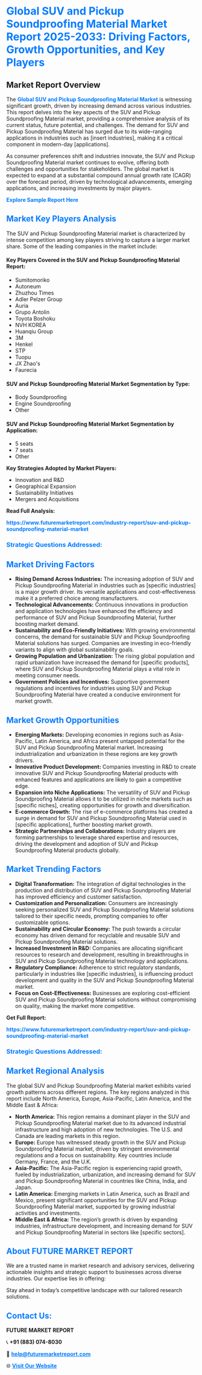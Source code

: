 <h1 style="color: #007BFF;">Global SUV and Pickup Soundproofing Material Market Report 2025-2033: Driving Factors, Growth Opportunities, and Key Players</h1>

<section id="overview">
<h2>Market Report Overview</h2>
<p>The <a href="https://www.futuremarketreport.com/industry-report/suv-and-pickup-soundproofing-material-market" style="color: #007BFF; text-decoration: none;"><strong>Global SUV and Pickup Soundproofing Material Market</strong></a> is witnessing significant growth, driven by increasing demand across various industries. This report delves into the key aspects of the SUV and Pickup Soundproofing Material market, providing a comprehensive analysis of its current status, future potential, and challenges. The demand for SUV and Pickup Soundproofing Material has surged due to its wide-ranging applications in industries such as [insert industries], making it a critical component in modern-day [applications].</p>
<p>As consumer preferences shift and industries innovate, the SUV and Pickup Soundproofing Material market continues to evolve, offering both challenges and opportunities for stakeholders. The global market is expected to expand at a substantial compound annual growth rate (CAGR) over the forecast period, driven by technological advancements, emerging applications, and increasing investments by major players.</p>
</section>

<section id="overview">
<p><a href="https://www.futuremarketreport.com/request-sample/reportId=36357" style="color: #007BFF; text-decoration: none;"><strong>Explore Sample Report Here</strong></a></p>
</section>

<section id="key-players">
<h2 style="color: #007BFF;">Market Key Players Analysis</h2>
<p>The SUV and Pickup Soundproofing Material market is characterized by intense competition among key players striving to capture a larger market share. Some of the leading companies in the market include:</p>
<h4>Key Players Covered in the SUV and Pickup Soundproofing Material Report:</h4>
<ul><li>Sumitomoriko</li><li>Autoneum</li><li>Zhuzhou Times</li><li>Adler Pelzer Group</li><li>Auria</li><li>Grupo Antolin</li><li>Toyota Boshoku</li><li>NVH KOREA</li><li>Huanqiu Group</li><li>3M</li><li>Henkel</li><li>STP</li><li>Tuopu</li><li>JX Zhao&#039;s</li><li>Faurecia</li></ul>
<h4>SUV and Pickup Soundproofing Material Market Segmentation by Type:</h4>
<ul><li>Body Soundproofing</li><li>Engine Soundproofing</li><li>Other</li></ul>

<h4>SUV and Pickup Soundproofing Material Market Segmentation by Application:</h4>
<ul><li>5 seats</li><li>7 seats</li><li>Other</li></ul>
<p><strong>Key Strategies Adopted by Market Players:</strong></p>
<ul>
<li>Innovation and R&D</li>
<li>Geographical Expansion</li>
<li>Sustainability Initiatives</li>
<li>Mergers and Acquisitions</li>
</ul>
</section>

<section>
<p><strong>Read Full Analysis: </strong></p><a href="https://www.futuremarketreport.com/industry-report/suv-and-pickup-soundproofing-material-market" style="color: #007BFF; text-decoration: none;"><strong>https://www.futuremarketreport.com/industry-report/suv-and-pickup-soundproofing-material-market</strong></a>
<h3 style="color: #007BFF;">Strategic Questions Addressed:</h3>
</section>

<section id="driving-factors">
<h2 style="color: #007BFF;">Market Driving Factors</h2>
<ul>
<li><strong>Rising Demand Across Industries:</strong> The increasing adoption of SUV and Pickup Soundproofing Material in industries such as [specific industries] is a major growth driver. Its versatile applications and cost-effectiveness make it a preferred choice among manufacturers.</li>
<li><strong>Technological Advancements:</strong> Continuous innovations in production and application technologies have enhanced the efficiency and performance of SUV and Pickup Soundproofing Material, further boosting market demand.</li>
<li><strong>Sustainability and Eco-Friendly Initiatives:</strong> With growing environmental concerns, the demand for sustainable SUV and Pickup Soundproofing Material solutions has surged. Companies are investing in eco-friendly variants to align with global sustainability goals.</li>
<li><strong>Growing Population and Urbanization:</strong> The rising global population and rapid urbanization have increased the demand for [specific products], where SUV and Pickup Soundproofing Material plays a vital role in meeting consumer needs.</li>
<li><strong>Government Policies and Incentives:</strong> Supportive government regulations and incentives for industries using SUV and Pickup Soundproofing Material have created a conducive environment for market growth.</li>
</ul>
</section>

<section id="growth-opportunities">
<h2 style="color: #007BFF;">Market Growth Opportunities</h2>
<ul>
<li><strong>Emerging Markets:</strong> Developing economies in regions such as Asia-Pacific, Latin America, and Africa present untapped potential for the SUV and Pickup Soundproofing Material market. Increasing industrialization and urbanization in these regions are key growth drivers.</li>
<li><strong>Innovative Product Development:</strong> Companies investing in R&D to create innovative SUV and Pickup Soundproofing Material products with enhanced features and applications are likely to gain a competitive edge.</li>
<li><strong>Expansion into Niche Applications:</strong> The versatility of SUV and Pickup Soundproofing Material allows it to be utilized in niche markets such as [specific niches], creating opportunities for growth and diversification.</li>
<li><strong>E-commerce Growth:</strong> The rise of e-commerce platforms has created a surge in demand for SUV and Pickup Soundproofing Material used in [specific applications], further boosting market growth.</li>
<li><strong>Strategic Partnerships and Collaborations:</strong> Industry players are forming partnerships to leverage shared expertise and resources, driving the development and adoption of SUV and Pickup Soundproofing Material products globally.</li>
</ul>
</section>

<section id="trending-factors">
<h2 style="color: #007BFF;">Market Trending Factors</h2>
<ul>
<li><strong>Digital Transformation:</strong> The integration of digital technologies in the production and distribution of SUV and Pickup Soundproofing Material has improved efficiency and customer satisfaction.</li>
<li><strong>Customization and Personalization:</strong> Consumers are increasingly seeking personalized SUV and Pickup Soundproofing Material solutions tailored to their specific needs, prompting companies to offer customizable options.</li>
<li><strong>Sustainability and Circular Economy:</strong> The push towards a circular economy has driven demand for recyclable and reusable SUV and Pickup Soundproofing Material solutions.</li>
<li><strong>Increased Investment in R&D:</strong> Companies are allocating significant resources to research and development, resulting in breakthroughs in SUV and Pickup Soundproofing Material technology and applications.</li>
<li><strong>Regulatory Compliance:</strong> Adherence to strict regulatory standards, particularly in industries like [specific industries], is influencing product development and quality in the SUV and Pickup Soundproofing Material market.</li>
<li><strong>Focus on Cost-Effectiveness:</strong> Businesses are exploring cost-efficient SUV and Pickup Soundproofing Material solutions without compromising on quality, making the market more competitive.</li>
</ul>
</section>

<section>
<p><strong>Get Full Report: </strong></p><a href="https://www.futuremarketreport.com/industry-report/suv-and-pickup-soundproofing-material-market" style="color: #007BFF; text-decoration: none;"><strong>https://www.futuremarketreport.com/industry-report/suv-and-pickup-soundproofing-material-market</strong></a>
<h3 style="color: #007BFF;">Strategic Questions Addressed:</h3>
</section>


<section id="regional-analysis">
<h2 style="color: #007BFF;">Market Regional Analysis</h2>
<p>The global SUV and Pickup Soundproofing Material market exhibits varied growth patterns across different regions. The key regions analyzed in this report include North America, Europe, Asia-Pacific, Latin America, and the Middle East & Africa:</p>
<ul>
<li><strong>North America:</strong> This region remains a dominant player in the SUV and Pickup Soundproofing Material market due to its advanced industrial infrastructure and high adoption of new technologies. The U.S. and Canada are leading markets in this region.</li>
<li><strong>Europe:</strong> Europe has witnessed steady growth in the SUV and Pickup Soundproofing Material market, driven by stringent environmental regulations and a focus on sustainability. Key countries include Germany, France, and the U.K.</li>
<li><strong>Asia-Pacific:</strong> The Asia-Pacific region is experiencing rapid growth, fueled by industrialization, urbanization, and increasing demand for SUV and Pickup Soundproofing Material in countries like China, India, and Japan.</li>
<li><strong>Latin America:</strong> Emerging markets in Latin America, such as Brazil and Mexico, present significant opportunities for the SUV and Pickup Soundproofing Material market, supported by growing industrial activities and investments.</li>
<li><strong>Middle East & Africa:</strong> The region’s growth is driven by expanding industries, infrastructure development, and increasing demand for SUV and Pickup Soundproofing Material in sectors like [specific sectors].</li>
</ul>
</section>

<footer>
<h2 style="color: #007BFF;">About FUTURE MARKET REPORT</h2>
<p>We are a trusted name in market research and advisory services, delivering actionable insights and strategic support to businesses across diverse industries. Our expertise lies in offering:</p>

<p>Stay ahead in today’s competitive landscape with our tailored research solutions.</p>

<h2 style="color: #007BFF;">Contact Us:</h2>
<p><strong>FUTURE MARKET REPORT</strong></p>
<p>📞 <strong>+91 (883) 074-8030</strong></p>
<p>📧 <strong><a href="mailto:help@futuremarketreport.com" style="color: #007BFF;">help@futuremarketreport.com</a></strong></p>
<p>🌐 <strong><a href="https://www.futuremarketreport.com/" style="color: #007BFF;">Visit Our Website</a></strong></p>
</footer>